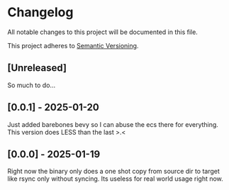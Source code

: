 # Changelog

All notable changes to this project will be documented in this file.

This project adheres to [Semantic Versioning](https://semver.org).

<!--
Note: In this file, do not use the hard wrap in the middle of a sentence for compatibility with GitHub comment style markdown rendering.
-->

## [Unreleased]

So much to do...

## [0.0.1] - 2025-01-20

Just added barebones bevy so I can abuse the ecs there for everything. This version does LESS than the last >.<

## [0.0.0] - 2025-01-19

Right now the binary only does a one shot copy from source dir to target like rsync only without syncing. Its useless for real world usage right now.
